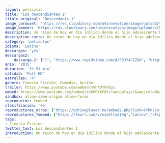 ```yaml
---
layout: peliculas
title: "Los descendientes 1"
titulo_original: "Descendants 1"
image_carousel: 'https://res.cloudinary.com/u4innovation/image/upload/v1564874490/descendientes1-min_gravzf.jpg'
image_banner: 'https://res.cloudinary.com/u4innovation/image/upload/v1564874496/descendants-1-min_avfvfp.jpg'
description: Un reino de hoy en día idílico donde el hijo adolescente benevolente del rey Adán y la reina Belle ofrece una oportunidad de redención de los descendendientes de los villanos clásicos de Disney, Cruella De Vil (Carlos), Maléfica (Mal), la Reina Malvada (Evie) y Jafar (Jay).
description_corta: Un reino de hoy en día idílico donde el hijo adolescente benevolente del rey Adán y la reina Belle ofrece una oportunidad de redención de los descendendientes de los villanos clásicos de Disney, Cruella De Vil (Carlos), Maléfica (Mal), la Reina Malvada (Evie) y Jafar (Jay).
category: 'peliculas'
idioma: 'Latino'
descargas: 'yes'
descargas2:
    descarga-2: ["1", "https://www.rapidvideo.com/d/FRJY4CIZGO", "https://www.google.com/s2/favicons?domain=www.rapidvideo.com","RapidVideo","https://res.cloudinary.com/imbriitneysam/image/upload/v1541473684/mexico.png", "Latino", "Full HD"]
anio: '2015'
duracion: '1h 51 min'
calidad: 'Full HD'
estrellas: '4'
genero: Ciencia Ficción, Comedia, Acción
trailer: https://www.youtube.com/embed/xVhFOYkF82s
embed: https://www.youtube.com/embed/xVhFOYkF82s?autoplay=1&amp;rel=0&amp;hd=1&border=0&wmode=opaque&enablejsapi=1&modestbranding=1&controls=1&showinfo=0
sandbox: allow-same-origin allow-forms
reproductor: fembed
clasificacion: '+5'
reproductores_otros: ["https://gdriveplayer.me/embed2.php?link=kYkk7jojrARx%252B0bkObvE4QwwB7%252B6dM%252FV8uYmoIj1%252BTTnudax%252Fv68ZxqSzp0YuzgtH6RAFfrTUgEZ%252Fya2VMnlQIn23%252BinEc7V%252BQXv0exje6YRycNKOHE06fxCMcsJzV7I324w9YoJgbHCM4lyz78zp8DkerJ950PgkjoLjWiA4Hj0ulToOR%252FjQoqmjLd%252Fi9V9yOaxVyBSaZ1Hxq%252BqA%252BAAPJ","Latino","https://www.zembed.to/public/dist/asteroid.html?id=2d7beb6a2d39ec1a09f7d33127ce300c&title=Descendants","Latino","https://movcloud.net/embed/no-50f_T3Ftr","Latino","https://mstream.press/6ox15kq2i73g","Latino"]
reproductores_fembed: ["https://feurl.com/v/mzokllye19q","Latino","https://feurl.com/v/7q977m2xw9g","Latino"]
tags:
- Ciencia-Ficcion
twitter_text: Los descendientes 1
introduction: Un reino de hoy en día idílico donde el hijo adolescente benevolente del rey Adán y la reina Belle ofrece una oportunidad de redención de los descendendientes de los villanos clásicos de Disney, Cruella De Vil (Carlos), Maléfica (Mal), la Reina Malvada (Evie) y Jafar (Jay).
---
```












